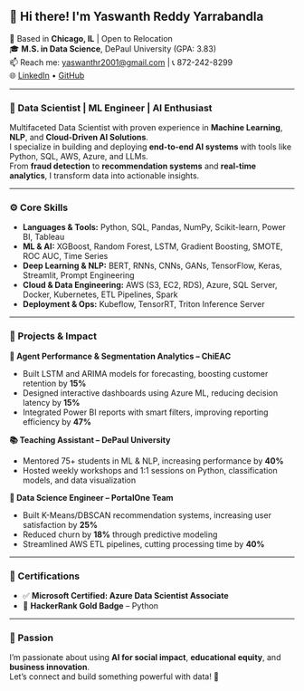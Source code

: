 ## 👋 Hi there! I'm Yaswanth Reddy Yarrabandla

📍 Based in **Chicago, IL** | Open to Relocation  
🎓 **M.S. in Data Science**, DePaul University (GPA: 3.83)  
📫 Reach me: [yaswanthr2001@gmail.com](mailto:yaswanthr2001@gmail.com) | 📞 872-242-8299  
🌐 [LinkedIn](https://www.linkedin.com/in/yaswanth-reddy-yarrabandla/) • [GitHub](https://github.com/yaswanth-reddy-yarrabandla/yaswanth-reddy-yarrabandla)

---

### 💼 Data Scientist | ML Engineer | AI Enthusiast

Multifaceted Data Scientist with proven experience in **Machine Learning**, **NLP**, and **Cloud-Driven AI Solutions**.  
I specialize in building and deploying **end-to-end AI systems** with tools like Python, SQL, AWS, Azure, and LLMs.  
From **fraud detection** to **recommendation systems** and **real-time analytics**, I transform data into actionable insights.

---

### ⚙️ Core Skills

- **Languages & Tools:** Python, SQL, Pandas, NumPy, Scikit-learn, Power BI, Tableau  
- **ML & AI:** XGBoost, Random Forest, LSTM, Gradient Boosting, SMOTE, ROC AUC, Time Series  
- **Deep Learning & NLP:** BERT, RNNs, CNNs, GANs, TensorFlow, Keras, Streamlit, Prompt Engineering  
- **Cloud & Data Engineering:** AWS (S3, EC2, RDS), Azure, SQL Server, Docker, Kubernetes, ETL Pipelines, Spark  
- **Deployment & Ops:** Kubeflow, TensorRT, Triton Inference Server  

---

### 🚀 Projects & Impact

**🎯 Agent Performance & Segmentation Analytics – ChiEAC**  
- Built LSTM and ARIMA models for forecasting, boosting customer retention by **15%**  
- Designed interactive dashboards using Azure ML, reducing decision latency by **15%**  
- Integrated Power BI reports with smart filters, improving reporting efficiency by **47%**

**📚 Teaching Assistant – DePaul University**  
- Mentored 75+ students in ML & NLP, increasing performance by **40%**  
- Hosted weekly workshops and 1:1 sessions on Python, classification models, and data visualization

**🧠 Data Science Engineer – PortalOne Team**  
- Built K-Means/DBSCAN recommendation systems, increasing user satisfaction by **25%**  
- Reduced churn by **18%** through predictive modeling  
- Streamlined AWS ETL pipelines, cutting processing time by **40%**

---

### 📜 Certifications

- ✅ **Microsoft Certified: Azure Data Scientist Associate**  
- 🥇 **HackerRank Gold Badge** – Python

---

### 🧠 Passion

I’m passionate about using **AI for social impact**, **educational equity**, and **business innovation**.  
Let’s connect and build something powerful with data! 🚀
